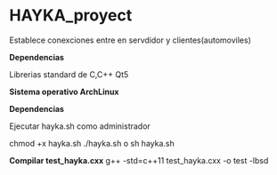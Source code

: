# HAYKA_proyect
Establece conexciones entre en servdidor y clientes(automoviles)


**Dependencias**

Librerias standard de C,C++ Qt5

**Sistema operativo ArchLinux**


**Dependencias**

Ejecutar hayka.sh como administrador

chmod +x hayka.sh
./hayka.sh o sh hayka.sh


**Compilar test_hayka.cxx**
g++ -std=c++11 test_hayka.cxx -o test -lbsd
